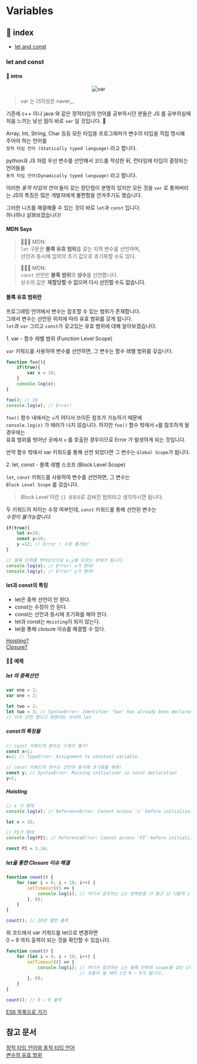 # Variables

## 📖 index

- [let and const](#let-and-const)

### let and const

#### 🚀 intro

<p align="center">
    <image alt="var" src="../../images/es6/es6_var.jpg">
</p>

> var 는 더이상은 naver,,,

기존에 c++ 이나 java 와 같은 정적타입의 언어를 공부하시던 분들은 JS 를 공부하실때  
처음 느끼는 낯선 점이 바로 `var` 일 것입니다. 🤦

Array, Int, String, Char 등등 모든 타입을 프로그래머가 변수의 타입을 직접 명시해 주어야 하는 언어를  
`정적 타입 언어 (Statically typed language)` 라고 합니다.

python과 JS 처럼 우선 변수를 선언해서 코드를 작성한 뒤, 런타임에 타입이 결정되는 언어들을  
`동적 타입 언어(Dynamically typed language)` 라고 합니다.

이러한 _동적 타입의 언어_ 들이 갖는 장단점이 분명히 있지만 모든 것을 `var` 로 퉁쳐버리는 JS의 특징은 많은 개발자에게 불편함을 안겨주기도 했습니다.

그러한 니즈를 해결해줄 수 있는 것이 바로 `let`과 `const` 입니다.  
하나하나 살펴보겠습니다!

#### MDN Says

> 👨🏼‍⚖️ MDN:  
> `let` 구문은 **블록 유효 범위**를 갖는 지역 변수를 선언하며,  
> 선언과 동시에 임의의 초기 값으로 초기화할 수도 있다.

> 👨🏼‍⚖️ MDN:  
> `const` 선언은 **블록 범위**의 **상수**를 선언합니다.  
> 상수의 값은 **재할당할 수 없으며 다시 선언할 수도 없습니다.**

#### 블록 유효 범위란

프로그래밍 언어에서 변수는 참조할 수 있는 범위가 존재합니다.  
그래서 변수는 선언된 위치에 따라 유효 범위를 갖게 됩니다.  
`let`과 `var` 그리고 `const`가 갖고있는 유효 범위에 대해 알아보겠습니다.

1\. var - 함수 레벨 범위 (Function Level Scope)

`var` 키워드를 사용하여 변수를 선언하면, 그 변수는 함수 레벨 범위를 갖습니다.

```JavaScript
function foo(){
    if(true){
        var x = 10;
    }
    console.log(x);
}

foo(); // 10
console.log(x); // Error!
```

`foo()` 함수 내에서는 `x`가 어디서 쓰이든 참조가 가능하기 때문에  
`console.log(x)` 가 에러가 나지 않습니다. 하지만 `foo()` 함수 밖에서 `x`를 참조하게 될 경우에는  
유효 범위를 벗어난 곳에서 `x` 를 호출한 경우이므로 Error 가 발생하게 되는 것입니다.

만약 함수 밖에서 var 키워드를 통해 선언 되었다면 그 변수는 `Global Scope`가 됩니다.

2\. let, const - 블록 레벨 스코프 (Block Level Scope)

`let`, `const` 키워드를 사용하여 변수를 선언하면, 그 변수는  
`Block Level Scope` 를 갖습니다.

> _*Block Level*_ 이란 `{} 중괄호`로 감싸진 범위라고 생각하시면 됩니다.

두 키워드의 차이는 수정 여부인데, `const` 키워드를 통해 선언된 변수는  
_수정이 불가능합니다._

```JavaScript
if(true){
    let x=10;
    const y=10;
    y =12; // Error ! 수정 불가능!
}

// 블록 단위를 벗어났으므로 x,y를 모르는 상태가 됩니다.
console.log(x); // Error! x가 뭔데!
console.log(y); // Error! y가 뭔데!
```

#### let과 const의 특징

- let은 중복 선언이 안 된다.
- const는 수정이 안 된다.
- const는 선언과 동시에 초기화를 해야 한다.
- let과 const는 `Hoisting`이 되지 않는다.
- let을 통해 closure 이슈를 해결할 수 있다.

[Hoisting?](https://github.com/Minsoo-web/es_features/blob/master/etc/hoisting.md)  
[Closure?](https://github.com/Minsoo-web/es_features/blob/master/etc/closure.md)

#### 🏄‍♂️ 예제

##### let 의 중복선언

```JavaScript
var one = 1;
var one = 2;

let two = 2;
let two = 3; // SyntaxError: Identifier 'two' has already been declared
// 이미 선언 했다고 찡찡대는 우리의 let
```

##### const의 특징들

```JavaScript
// const 키워드의 변수는 수정이 불가!
const x=1;
x=2; // TypeError: Assignment to constant variable.

// const 키워드의 변수는 선언과 동시에 초기화를 해줘!
const y; // SyntaxError: Missing initializer in const declaration
y=1;
```

##### Hoisting

```JavaScript
// x 가 뭔데
console.log(x); // ReferenceError: Cannot access 'x' before initialization

let x = 10;

// PI가 뭔데
console.log(PI); // ReferenceError: Cannot access 'PI' before initialization

const PI = 3.14;
```

##### let을 통한 Closure 이슈 해결

```JavaScript
function count() {
    for (var i = 0; i < 10; i++) {
        setTimeout(() => {
            console.log(i); // 여기서 참조하는 i는 반복문을 다 돌고 난 다음의 i 이기 때문에 10이 됩니다.
        }, 0);
    }
}

count(); // 10만 열번 출력

```

위 코드에서 var 키워드를 let으로 변경하면  
0 ~ 9 까지 출력이 되는 것을 확인할 수 있습니다.

```JavaScript
function count() {
    for (let i = 0; i < 10; i++) {
        setTimeout(() => {
            console.log(i); // 여기서 참조하는 i는 블록 단위의 scope를 갖는 i이기 때문에
                            // 호출이 될 때의 i인 0 ~ 9가 됩니다.
        }, 0);
    }
}

count(); // 0 ~ 9 출력
```

[ES6 목록으로 가기](https://github.com/Minsoo-web/es_features/blob/master/es6/README.md#-es6-주요-특징들)

## 참고 문서

[정적 타입 언어와 동적 타입 언어](https://inpages.tistory.com/95)  
[변수의 유효 범위](https://victorydntmd.tistory.com/45)
